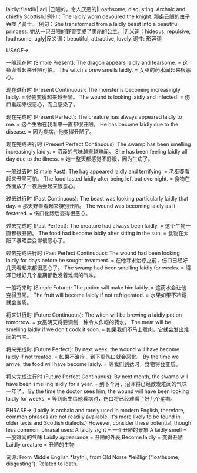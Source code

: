 laidly:/ˈleɪdli/| adj.|丑陋的，令人厌恶的|Loathsome; disgusting.  Archaic and chiefly Scottish.|例句：The laidly worm devoured the knight.  那条丑陋的虫子吞噬了骑士。|例句：She transformed from a laidly beast into a beautiful princess. 她从一只丑陋的野兽变成了美丽的公主。|近义词：hideous, repulsive, loathsome, ugly|反义词：beautiful, attractive, lovely|词性: 形容词

USAGE->

一般现在时 (Simple Present):
The dragon appears laidly and fearsome. = 这条龙看起来丑陋可怕。
The witch's brew smells laidly. = 女巫的药水闻起来很恶心。


现在进行时 (Present Continuous):
The monster is becoming increasingly laidly. = 怪物变得越来越丑陋。
The wound is looking laidly and infected. = 伤口看起来很恶心，而且感染了。


现在完成时 (Present Perfect):
The creature has always appeared laidly to me. =  这个生物在我看来一直都很丑陋。
He has become laidly due to the disease. = 因为疾病，他变得丑陋了。


现在完成进行时 (Present Perfect Continuous):
The swamp has been smelling increasingly laidly. = 沼泽的气味越来越难闻。
She has been feeling laidly all day due to the illness. = 她一整天都感觉不舒服，因为生病了。


一般过去时 (Simple Past):
The hag appeared laidly and terrifying. =  老巫婆看起来丑陋可怕。
The food tasted laidly after being left out overnight. = 食物在外面放了一夜后尝起来很恶心。


过去进行时 (Past Continuous):
The beast was looking particularly laidly that day. = 那天野兽看起来特别丑陋。
The wound was becoming laidly as it festered. = 伤口化脓后变得很恶心。


过去完成时 (Past Perfect):
The creature had always been laidly. =  这个生物一直都很丑陋。
The food had become laidly after sitting in the sun. = 食物在太阳下暴晒后变得很恶心了。


过去完成进行时 (Past Perfect Continuous):
The wound had been looking laidly for days before he sought treatment. =  在他寻求治疗之前，伤口已经好几天看起来都很恶心了。
The swamp had been smelling laidly for weeks. = 沼泽已经好几个星期都散发着难闻的气味。


一般将来时 (Simple Future):
The potion will make him laidly. =  这药水会让他变得丑陋。
The fruit will become laidly if not refrigerated. = 水果如果不冷藏就会变质。


将来进行时 (Future Continuous):
The witch will be brewing a laidly potion tomorrow. = 女巫明天将要调制一种令人作呕的药水。
The meat will be smelling laidly if we don't cook it soon. = 如果我们不马上煮肉，它就会发出难闻的气味。


将来完成时 (Future Perfect):
By next week, the wound will have become laidly if not treated. = 如果不治疗，到下周伤口就会恶化。
By the time we arrive, the food will have become laidly. = 等我们到达时，食物将会变质。


将来完成进行时 (Future Perfect Continuous):
By next month, the swamp will have been smelling laidly for a year. = 到下个月，沼泽将已经散发难闻的气味一年了。
By the time the doctor sees him, the wound will have been looking laidly for weeks. = 等到医生给他看病时，伤口将已经难看了好几个星期。


PHRASE->
(Laidly is archaic and rarely used in modern English, therefore, common phrases are not readily available.  It's more likely to be found in older texts and Scottish dialects.)  However, consider these potential, though less common, phrasal uses:
A laidly sight =  一个丑陋的景象
A laidly smell =  一股难闻的气味
Laidly appearance =  丑陋的外表
Become laidly = 变得丑陋
Laidly creature = 丑陋的生物


词源:  From Middle English *laythli, from Old Norse *leiðligr (“loathsome, disgusting”).  Related to loath.
